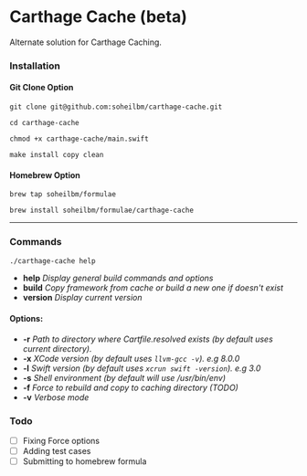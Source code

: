 # Carthage Cache (beta)
Alternate solution for Carthage Caching.

### Installation

#### Git Clone Option
`git clone git@github.com:soheilbm/carthage-cache.git`

`cd carthage-cache`

`chmod +x carthage-cache/main.swift`

`make install copy clean`

#### Homebrew Option
`brew tap soheilbm/formulae`

`brew install soheilbm/formulae/carthage-cache`

- - -

### Commands
``` bash
./carthage-cache help
```

- **help**     *Display general build commands and options*
- **build**    *Copy framework from cache or build a new one if doesn't exist*
- **version**  *Display current version*


#### Options:
-   **-r**    *Path to directory where Cartfile.resolved exists (by default uses current directory).*
-   **-x**    *XCode version (by default uses `llvm-gcc -v`). e.g 8.0.0*
-   **-l**    *Swift version (by default uses `xcrun swift -version`). e.g 3.0*
-   **-s**    *Shell environment (by default will use /usr/bin/env)*
-   **-f**    *Force to rebuild and copy to caching directory (TODO)*
-   **-v**    *Verbose mode*


### Todo
- [ ] Fixing Force options
- [ ] Adding test cases
- [ ] Submitting to homebrew formula

